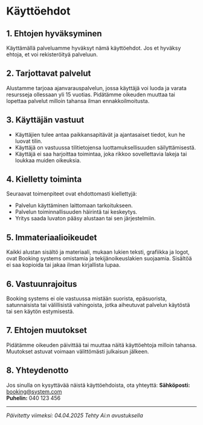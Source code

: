 # Käyttöehdot

## 1. Ehtojen hyväksyminen
Käyttämällä palveluamme hyväksyt nämä käyttöehdot. Jos et hyväksy ehtoja, et voi rekisteröityä palveluun.

## 2. Tarjottavat palvelut
Alustamme tarjoaa ajanvarauspalvelun, jossa käyttäjä voi luoda ja varata resursseja ollessaan yli 15 vuotias. Pidätämme oikeuden muuttaa tai lopettaa palvelut milloin tahansa ilman ennakkoilmoitusta.

## 3. Käyttäjän vastuut
- Käyttäjien tulee antaa paikkansapitävät ja ajantasaiset tiedot, kun he luovat tilin.
- Käyttäjä on vastuussa tilitietojensa luottamuksellisuuden säilyttämisestä.
- Käyttäjä ei saa harjoittaa toimintaa, joka rikkoo sovellettavia lakeja tai loukkaa muiden oikeuksia.

## 4. Kielletty toiminta
Seuraavat toimenpiteet ovat ehdottomasti kiellettyjä:
- Palvelun käyttäminen laittomaan tarkoitukseen.
- Palvelun toiminnallisuuden häirintä tai keskeytys.
- Yritys saada luvaton pääsy alustaan tai sen järjestelmiin.

## 5. Immateriaalioikeudet
Kaikki alustan sisältö ja materiaali, mukaan lukien teksti, grafiikka ja logot, ovat Booking systems omistamia ja tekijänoikeuslakien suojaamia. Sisältöä ei saa kopioida tai jakaa ilman kirjallista lupaa.

## 6. Vastuunrajoitus
Booking systems ei ole vastuussa mistään suorista, epäsuorista, satunnaisista tai välillisistä vahingoista, jotka aiheutuvat palvelun käytöstä tai sen käytön estymisestä.

## 7. Ehtojen muutokset
Pidätämme oikeuden päivittää tai muuttaa näitä käyttöehtoja milloin tahansa. Muutokset astuvat voimaan välittömästi julkaisun jälkeen.

## 8. Yhteydenotto
Jos sinulla on kysyttävää näistä käyttöehdoista, ota yhteyttä:
**Sähköposti:** booking@system.com  
**Puhelin:** 040 123 456

---

_Päivitetty viimeksi: 04.04.2025_
_Tehty Ai:n avustuksella_
